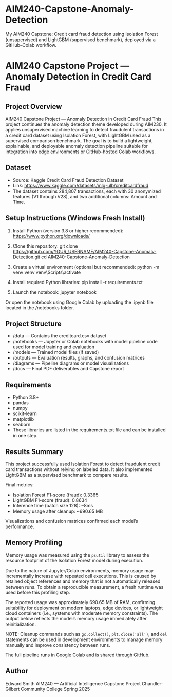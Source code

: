 # AIM240-Capstone-Anomaly-Detection
My AIM240 Capstone: Credit card fraud detection using Isolation Forest (unsupervised) and LightGBM (supervised benchmark), deployed via a GitHub–Colab workflow.
# AIM240 Capstone Project — Anomaly Detection in Credit Card Fraud

## Project Overview
AIM240 Capstone Project — Anomaly Detection in Credit Card Fraud
This project continues the anomaly detection theme developed during AIM230. It applies unsupervised machine learning to detect fraudulent transactions in a credit card dataset using Isolation Forest, with LightGBM used as a supervised comparison benchmark. The goal is to build a lightweight, explainable, and deployable anomaly detection pipeline suitable for integration into edge environments or GitHub-hosted Colab workflows.

## Dataset 
- Source: Kaggle Credit Card Fraud Detection Dataset
- Link: https://www.kaggle.com/datasets/mlg-ulb/creditcardfraud
- The dataset contains 284,807 transactions, each with 30 anonymized features (V1 through V28), and two additional columns: Amount and Time.

## Setup Instructions (Windows Fresh Install)
1. Install Python (version 3.8 or higher recommended): https://www.python.org/downloads/

2. Clone this repository:
git clone https://github.com/YOUR_USERNAME/AIM240-Capstone-Anomaly-Detection.git
cd AIM240-Capstone-Anomaly-Detection

3. Create a virtual environment (optional but recommended):
python -m venv venv
venv\Scripts\activate

4. Install required Python libraries:
pip install -r requirements.txt

5. Launch the notebook:
jupyter notebook

Or open the notebook using Google Colab by uploading the .ipynb file located in the /notebooks folder.

## Project Structure
- /data — Contains the creditcard.csv dataset
- /notebooks — Jupyter or Colab notebooks with model pipeline code used for model training and evaluation
- /models — Trained model files (if saved)
- /outputs — Evaluation results, graphs, and confusion matrices
- /diagrams — Pipeline diagrams or model visualizations
- /docs — Final PDF deliverables and Capstone report

## Requirements
- Python 3.8+
- pandas
- numpy
- scikit-learn
- matplotlib
- seaborn
- These libraries are listed in the requirements.txt file and can be installed in one step.

## Results Summary
This project successfully used Isolation Forest to detect fraudulent credit card transactions without relying on labeled data. It also implemented LightGBM as a supervised benchmark to compare results.

Final metrics:
- Isolation Forest F1-score (fraud): 0.3365
- LightGBM F1-score (fraud): 0.8634
- Inference time (batch size 128): ~8ms
- Memory usage after cleanup: ~690.65 MB

Visualizations and confusion matrices confirmed each model’s performance. 

## Memory Profiling
Memory usage was measured using the `psutil` library to assess the resource footprint of the Isolation Forest model during execution.

Due to the nature of Jupyter/Colab environments, memory usage may incrementally increase with repeated cell executions. This is caused by retained object references and memory that is not automatically released between runs. To obtain a reproducible measurement, a fresh runtime was used before this profiling step.

The reported usage was approximately 690.65 MB of RAM, confirming suitability for deployment on modern laptops, edge devices, or lightweight cloud containers (i.e., systems with moderate memory constraints). The output below reflects the model’s memory usage immediately after reinitialization.

NOTE: Cleanup commands such as `gc.collect()`, `plt.close('all')`, and `del` statements can be used in development environments to manage memory manually and improve consistency between runs.

The full pipeline runs in Google Colab and is shared through GitHub.

## Author
Edward Smith
AIM240 — Artificial Intelligence Capstone Project
Chandler-Gilbert Community College
Spring 2025
